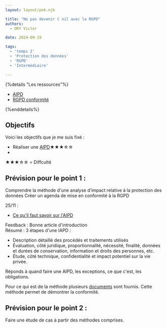 ```yaml
---
layout: layout/pok.njk

title: "Ne pas devenir C nil avec la RGPD"
authors:
  - ORY Victor

date: 2024-09-19

tags:
  - 'temps 2'
  - 'Protection des données'
  - 'RGPD'
  - 'Intermédiaire'

---
```


{%details "Les ressources"%}

- [AIPD](https://www.cnil.fr/fr/RGPD-analyse-impact-protection-des-donnees-aipd)
- [RGPD conformité](https://www.cnil.fr/fr/me-mettre-en-conformite)

{%enddetails%}

## Objectifs

Voici les objectifs que je me suis fixé :

- Réaliser une [AIPD](https://www.cnil.fr/fr/RGPD-analyse-impact-protection-des-donnees-aipd)★★★☆☆
- 

★★★☆☆ = Diffculté

## Prévision pour le point 1 : 

Comprendre la méthode d'une analyse d’impact relative à la protection des données
Créer un agenda de mise en conformité à la RGPD

25/11 :

- [Ce qu'il faut savoir sur l'AIPD](https://www.cnil.fr/fr/ce-quil-faut-savoir-sur-lanalyse-dimpact-relative-la-protection-des-donnees-aipd)
  
Feedback : Bonne article d'introduction   
Résumé :
 3 étapes d'une IAPD :

 - Description détaillé des procédés et traitements utilisés
 - Évaluation, côté juridique, proportionnalité, nécessité, finalité, données et durées de conservation, information et droits des personnes, etc.
 - Étude, côté technique, confidentialité et impact potentiel sur la vie privée.

Réponds à quand faire une AIPD, les exceptions, ce que c'est, les obligations. 

Pour ce qui est de la méthode plusieurs [documents](https://www.cnil.fr/sites/cnil/files/atoms/files/cnil-pia-1-fr-methode.pdf) sont fournis.
Cette méthode permet de démontrer la conformité.

## Prévision pour le point 2 : 

Faire une étude de cas à partir des méthodes comprises.